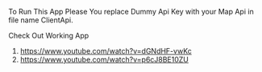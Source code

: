To Run This App Please You replace Dummy Api Key with your Map Api in file name ClientApi.


Check Out Working App
1) https://www.youtube.com/watch?v=dGNdHF-vwKc
2) https://www.youtube.com/watch?v=p6cJ8BE10ZU



